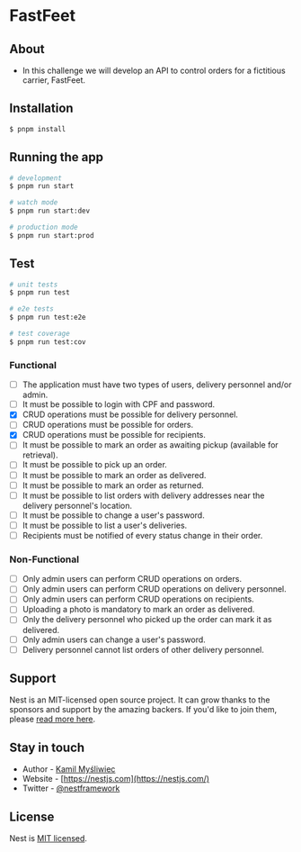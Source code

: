 # FastFeet

## About 
 - In this challenge we will develop an API to control orders for a fictitious carrier, FastFeet. 

## Installation

```bash
$ pnpm install
```

## Running the app

```bash
# development
$ pnpm run start

# watch mode
$ pnpm run start:dev

# production mode
$ pnpm run start:prod
```

## Test

```bash
# unit tests
$ pnpm run test

# e2e tests
$ pnpm run test:e2e

# test coverage
$ pnpm run test:cov
```

### Functional

- [ ]   The application must have two types of users, delivery personnel and/or admin.
- [ ]   It must be possible to login with CPF and password.
- [x]   CRUD operations must be possible for delivery personnel.
- [ ]   CRUD operations must be possible for orders.
- [x]   CRUD operations must be possible for recipients.
- [ ]   It must be possible to mark an order as awaiting pickup (available for retrieval).
- [ ]   It must be possible to pick up an order.
- [ ]   It must be possible to mark an order as delivered.
- [ ]   It must be possible to mark an order as returned.
- [ ]   It must be possible to list orders with delivery addresses near the delivery personnel's location.
- [ ]   It must be possible to change a user's password.
- [ ]   It must be possible to list a user's deliveries.
- [ ]   Recipients must be notified of every status change in their order.

### Non-Functional

- [ ]   Only admin users can perform CRUD operations on orders.
- [ ]   Only admin users can perform CRUD operations on delivery personnel.
- [ ]   Only admin users can perform CRUD operations on recipients.
- [ ]   Uploading a photo is mandatory to mark an order as delivered.
- [ ]   Only the delivery personnel who picked up the order can mark it as delivered.
- [ ]   Only admin users can change a user's password.
- [ ]   Delivery personnel cannot list orders of other delivery personnel.
## Support

Nest is an MIT-licensed open source project. It can grow thanks to the sponsors and support by the amazing backers. If you'd like to join them, please [read more here](https://docs.nestjs.com/support).

## Stay in touch

- Author - [Kamil Myśliwiec](https://kamilmysliwiec.com)
- Website - [https://nestjs.com](https://nestjs.com/)
- Twitter - [@nestframework](https://twitter.com/nestframework)

## License

Nest is [MIT licensed](LICENSE).

